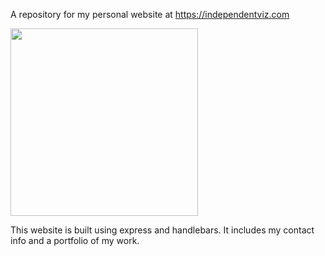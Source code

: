 A repository for my personal website at https://independentviz.com


<img width='300' height='300' src ='https://dry-headland-57694.herokuapp.com/images/dataViz_img/gun-vis.jpg'/>


This website is built using express and handlebars. It includes my contact info and a portfolio of my work.
